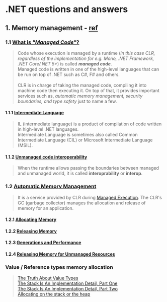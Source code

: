 # .NET questions and answers

## 1. Memory management - [ref](https://docs.microsoft.com/en-us/dotnet/standard/managed-code)

### 1.1 [What is _"Managed Code"_?](https://docs.microsoft.com/en-us/dotnet/standard/managed-code#what-is-managed-code)
> Code whose execution is managed by a runtime (_in this case CLR, regardless of the implementation for e.g. Mono, .NET Framework, .NET Core/.NET 5+_) is called **_managed code_**.<br/>
> Managed code is written in one of the high-level languages that can be run on top of .NET such as C#, F# and others.
> <br/>
> <br/>
> CLR is in charge of taking the managed code, compiling it into machine code then executing it. On top of that, it provides important services such as, _automatic memory management, security boundaries, and type safety_ just to name a few.

#### 1.1.1 [Intermediate Language](https://docs.microsoft.com/en-us/dotnet/standard/managed-code#intermediate-language--execution)
> IL (intermediate language) is a product of compilation of code written in high-level .NET languages.<br/>
> Intermediate Language is sometimes also called Common Intermediate Language (CIL) or Microsoft Intermediate Language (MSIL).<br/>

#### 1.1.2 [Unmanaged code interoperability](https://docs.microsoft.com/en-us/dotnet/standard/managed-code#unmanaged-code-interoperability)
> When the runtime allows passing the boundaries between managed and unmanaged world, it is called **interoprability** or **interop**.

### 1.2 [Automatic Memory Management](https://docs.microsoft.com/en-us/dotnet/standard/automatic-memory-management#automatic-memory-management)
> It is a service provided by CLR during [Managed Execution](https://docs.microsoft.com/en-us/dotnet/standard/managed-execution-process#managed-execution-process).
> The CLR's GC (garbage collector) manages the allocation and release of memory for an application.

#### 1.2.1 [Allocating Memory](https://docs.microsoft.com/en-us/dotnet/standard/automatic-memory-management#allocating-memory)
#### 1.2.2 [Releasing Memory](https://docs.microsoft.com/en-us/dotnet/standard/automatic-memory-management#releasing-memory)
#### 1.2.3 [Generations and Performance](https://docs.microsoft.com/en-us/dotnet/standard/automatic-memory-management#generations-and-performance)
#### 1.2.4 [Releasing Memory for Unmanaged Resources](https://docs.microsoft.com/en-us/dotnet/standard/automatic-memory-management#releasing-memory-for-unmanaged-resources)

### Value / Reference types memory allocation
> [The Truth About Value Types](https://docs.microsoft.com/en-us/archive/blogs/ericlippert/the-truth-about-value-types)<br/>
> [The Stack Is An Implementation Detail, Part One](https://ericlippert.com/2009/04/27/the-stack-is-an-implementation-detail-part-one/)<br/>
> [The Stack Is An Implementation Detail, Part Two](https://ericlippert.com/2009/05/04/the-stack-is-an-implementation-detail-part-two/)<br/>
> [Allocating on the stack or the heap](https://devblogs.microsoft.com/dotnet/allocating-on-the-stack-or-the-heap/)<br/>

